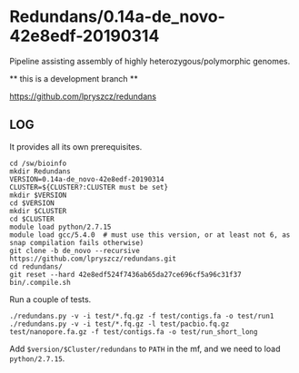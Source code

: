 Redundans/0.14a-de_novo-42e8edf-20190314
=======================

Pipeline assisting assembly of highly heterozygous/polymorphic genomes.

** this is a development branch **

<https://github.com/lpryszcz/redundans>

LOG
---

It provides all its own prerequisites.

    cd /sw/bioinfo
    mkdir Redundans
    VERSION=0.14a-de_novo-42e8edf-20190314
    CLUSTER=${CLUSTER?:CLUSTER must be set}
    mkdir $VERSION
    cd $VERSION
    mkdir $CLUSTER
    cd $CLUSTER
    module load python/2.7.15
    module load gcc/5.4.0  # must use this version, or at least not 6, as snap compilation fails otherwise)
    git clone -b de_novo --recursive https://github.com/lpryszcz/redundans.git
    cd redundans/
    git reset --hard 42e8edf524f7436ab65da27ce696cf5a96c31f37
    bin/.compile.sh

Run a couple of tests.

    ./redundans.py -v -i test/*.fq.gz -f test/contigs.fa -o test/run1
    ./redundans.py -v -i test/*.fq.gz -l test/pacbio.fq.gz test/nanopore.fa.gz -f test/contigs.fa -o test/run_short_long

Add `$version/$Cluster/redundans` to `PATH` in the mf, and we need to load `python/2.7.15`. 

